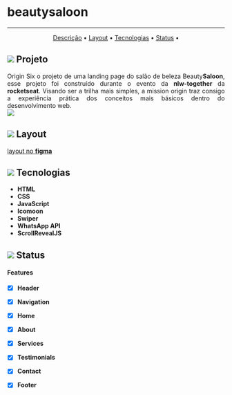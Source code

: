 # beautysaloon

<hr>
<p align="center">
 <a href="#descricao">Descrição</a> •
 <a href="#layout">Layout</a> • 
 <a href="#tecnologias">Tecnologias</a> • 
 <a href="#status">Status</a> • 

</p>
<h2 id="descricao"> <img src="https://img.icons8.com/fluency/16/000000/laptop.png"/> Projeto </h2>
<p align="justify">Origin Six o projeto de uma landing page do salão de beleza Beauty<strong>Saloon</strong>, esse projeto foi construído durante o evento da <strong>nlw-together</strong> da <strong>rocketseat</strong>. Visando ser a trilha mais simples, a mission origin traz consigo a experiência prática dos conceitos mais básicos dentro do desenvolvimento web. </>
<br>
<img align="center" src="https://img.shields.io/badge/nlw-together-blueviolet"/>

<h2 id="layout"> <img src="https://img.icons8.com/office/16/000000/roller-brush--v1.png"/> Layout </h2>
<a href="https://www.figma.com/file/jZL1IWaqDnidtk8VTt0ImZ/Origin-Six-Community?node-id=0%3A1">layout no <strong>figma<strong></a>


<h2 id="tecnologias"> <img src="https://img.icons8.com/color/24/000000/robot.png"/> Tecnologias </h2>
 <ul>
 <li> HTML </li>
 <li> CSS </li>
 <li> JavaScript </li>
 <li> Icomoon </li>
 <li> Swiper </li>
 <li> WhatsApp API </li>
 <li> ScrollRevealJS </li>
 
 </ul>

<h2 id="status"> <img src="https://img.icons8.com/external-kiranshastry-flat-kiranshastry/16/000000/external-crane-industry-kiranshastry-flat-kiranshastry.png"/> Status </h2>
<h4> Features </h4>

- [x] Header
- [x] Navigation
- [x] Home
- [x] About
- [x] Services
- [x] Testimonials
- [x] Contact
- [x] Footer

